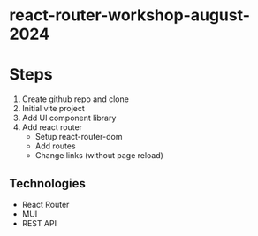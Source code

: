 # react-router-workshop-august-2024

# Steps
1. Create github repo and clone
2. Initial vite project
3. Add UI component library
4. Add react router
    * Setup react-router-dom 
    * Add routes
    * Change links (without page reload)
  
## Technologies
* React Router 
* MUI
* REST API